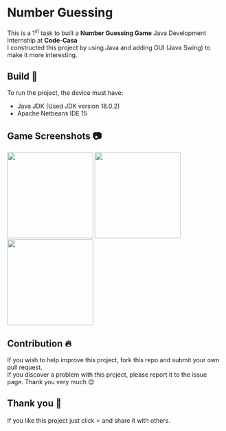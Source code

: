 # **Number Guessing**

This is a 1<sup>st</sup> task to built a <b>Number Guessing Game</b> Java Development Internship at <b>Code-Casa
</b><br>
I constructed this project by using Java and adding GUI (Java Swing) to make it more interesting.

## **Build** 📜
 To run the project, the device must have:
 - Java JDK (Used JDK version 18.0.2)
 - Apache Netbeans IDE 15

## **Game Screenshots** 📷
<p float="left">
	<img src = "Screenshot/1.png" width="200">
	<img src = "Screenshot/2.png" width="200">
  <img src = "Screenshot/3.png" width="200">
</p>

## **Contribution** 🔥
If you wish to help improve this project, fork this repo and submit your own pull request.<br> 
If you discover a problem with this project, please report it to the issue page. Thank you very much 😊

## **Thank you** 💖
If you like this project just click ⭐ and share it with others.
